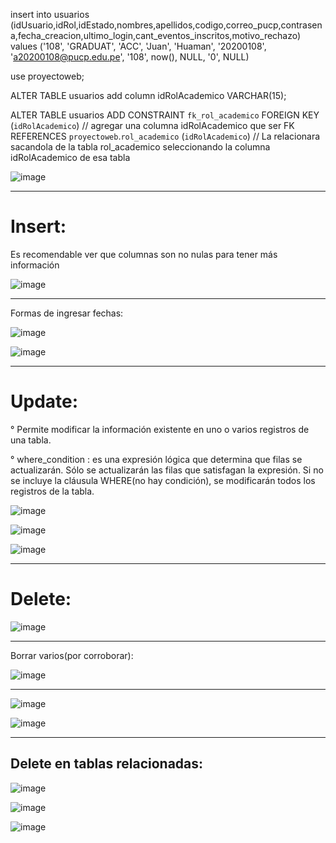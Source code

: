 insert into usuarios (idUsuario,idRol,idEstado,nombres,apellidos,codigo,correo_pucp,contrasena,fecha_creacion,ultimo_login,cant_eventos_inscritos,motivo_rechazo) 
values ('108', 'GRADUAT', 'ACC', 'Juan', 'Huaman', '20200108', 'a20200108@pucp.edu.pe', '108', now(), NULL, '0', NULL)


use proyectoweb;

ALTER TABLE usuarios
add column idRolAcademico VARCHAR(15);

ALTER TABLE usuarios
ADD CONSTRAINT `fk_rol_academico` FOREIGN KEY (`idRolAcademico`) // agregar una columna idRolAcademico que ser FK
REFERENCES `proyectoweb`.`rol_academico` (`idRolAcademico`) // La relacionara sacandola de la tabla rol_academico seleccionando la columna idRolAcademico de esa tabla
    


![image](https://github.com/Pierohc/CRUD-SQL/assets/133154904/ce0015bd-159d-4d3c-b2d1-e442802da079)

---------------------

# Insert:
Es recomendable ver que columnas son no nulas para tener más información

![image](https://github.com/Pierohc/CRUD-SQL/assets/133154904/d47233c3-57e5-4309-8db8-8f673f0dff03)

----------
Formas de ingresar fechas:

![image](https://github.com/Pierohc/CRUD-SQL/assets/133154904/7275144d-670c-49f2-ac9d-6b7ec186916b)

![image](https://github.com/Pierohc/CRUD-SQL/assets/133154904/2d8d9e4c-7c4d-4256-a647-fb85db65e72f)


---------------------


# Update:

° Permite modificar la información existente en uno o varios registros de una tabla.

° where_condition : es una expresión lógica que determina que filas se actualizarán. Sólo se actualizarán las filas que satisfagan la expresión. Si no se incluye la cláusula WHERE(no hay condición), se modificarán todos los registros de la tabla.

![image](https://github.com/Pierohc/CRUD-SQL/assets/133154904/c56f49d7-33af-4efc-9956-4625a80ba7a4)

![image](https://github.com/Pierohc/CRUD-SQL/assets/133154904/cc99928c-ac97-4f1f-831b-33435debf0e1)

![image](https://github.com/Pierohc/CRUD-SQL/assets/133154904/df76f908-4536-47b6-848c-90ccf9210f91)

----------------------

# Delete: 

![image](https://github.com/Pierohc/CRUD-SQL/assets/133154904/73c93631-e620-498c-a0ac-d04179eca36a)

-------
Borrar varios(por corroborar):

![image](https://github.com/Pierohc/CRUD-SQL/assets/133154904/f2f3ab8e-7db9-4e87-a6a1-5c2d15bd25bb)

--------------

![image](https://github.com/Pierohc/CRUD-SQL/assets/133154904/91514b64-5235-40bb-a9ce-adfc6a415761)

![image](https://github.com/Pierohc/CRUD-SQL/assets/133154904/1e3381d9-b5af-4dde-abd9-8e763921f2ba)

------------
## Delete en tablas relacionadas: 

![image](https://github.com/Pierohc/CRUD-SQL/assets/133154904/fe5b2deb-6cb7-4a6c-ae12-664c82ad9856)

![image](https://github.com/Pierohc/CRUD-SQL/assets/133154904/e7547dae-8e59-4631-a78d-8329cbdd646a)

![image](https://github.com/Pierohc/CRUD-SQL/assets/133154904/3f1dea6b-500f-4d49-b6eb-eb9ef3208991)











